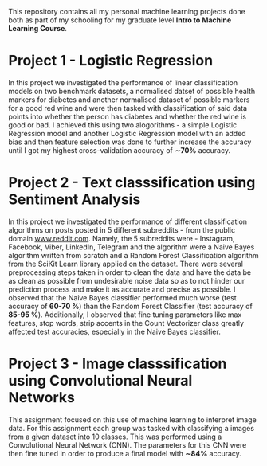 This repository contains all my personal machine learning projects done both as part of my schooling for my graduate level **Intro to Machine Learning Course**.
# Project 1 - Logistic Regression
In this project we investigated the performance of linear classification models on two benchmark datasets, a normalised datset of possible health markers for diabetes and another normalised dataset of possible markers for a good red wine and were then tasked with classification of said data points into whether the person has diabetes and whether the red wine is good or bad. I achieved this using two alogorithms - a simple Logistic Regression model and another Logistic Regression model with an added bias and then feature selection was done to further increase the accuracy until I got my highest cross-validation accuracy of **∼70%** accuracy.
# Project 2 - Text classsification using Sentiment Analysis 
In this project we investigated the performance of different classification algorithms on posts posted in 5 different subreddits - from the public domain www.reddit.com. Namely, the 5 subreddits were - Instagram, Facebook, Viber, LinkedIn, Telegram and the algorithm were a Naive Bayes algorithm written from scratch and a Random Forest Classification algorithm from the SciKit Learn library applied on the dataset. There were several preprocessing steps taken in order to clean the data and have the data be as clean as possible from undesirable noise data so as to not hinder our prediction process and make it as accurate and precise as possible. I observed that the Naive Bayes classifier performed much worse (test accuracy of **60-70 %**) than the Random Forest Classifier (test accuracy of **85-95 %**). Additionally, I observed that fine tuning parameters like max features, stop words, strip accents in the Count Vectorizer class greatly affected test accuracies, especially in the Naive Bayes classifier.
# Project 3 - Image classsification using Convolutional Neural Networks 
This assignment focused on this use of machine learning to interpret image data. For this assignment each group was tasked with classifying a images from a given dataset into 10 classes. This was performed using a Convolutional Neural Network (CNN). The parameters for this CNN were then fine tuned in order to produce a final model with **∼84%** accuracy.
